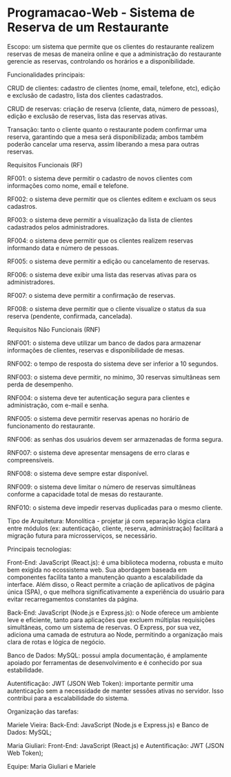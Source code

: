 # Programacao-Web - Sistema de Reserva de um Restaurante

Escopo: um sistema que permite que os clientes do restaurante realizem reservas de mesas de maneira online e que a administração do restaurante gerencie as reservas, controlando os horários e a disponibilidade. 

Funcionalidades principais:

CRUD de clientes: cadastro de clientes (nome, email, telefone, etc), edição e exclusão de cadastro, lista dos clientes cadastrados.

CRUD de reservas: criação de reserva (cliente, data, número de pessoas), edição e exclusão de reservas, lista das reservas ativas. 

Transação: tanto o cliente quanto o restaurante podem confirmar uma reserva, garantindo que a mesa será disponibilizada; ambos também poderão cancelar uma reserva, assim liberando a mesa para outras reservas. 

Requisitos Funcionais (RF)

RF001: o sistema deve permitir o cadastro de novos clientes com informações como nome, email e telefone. 

RF002: o sistema deve permitir que os clientes editem e excluam os seus cadastros. 

RF003: o sistema deve permitir a visualização da lista de clientes cadastrados pelos administradores. 

RF004: o sistema deve permitir que os clientes realizem reservas informando data e número de pessoas.  

RF005: o sistema deve permitir a edição ou cancelamento de reservas. 

RF006: o sistema deve exibir uma lista das reservas ativas para os administradores. 

RF007: o sistema deve permitir a confirmação de reservas. 

RF008: o sistema deve permitir que o cliente visualize o status da sua reserva (pendente, confirmada, cancelada). 

Requisitos Não Funcionais (RNF)

RNF001: o sistema deve utilizar um banco de dados para armazenar informações de clientes, reservas e disponibilidade de mesas.

RNF002: o tempo de resposta do sistema deve ser inferior a 10 segundos.

RNF003: o sistema deve permitir, no mínimo, 30 reservas simultâneas sem perda de desempenho.

RNF004: o sistema deve ter autenticação segura para clientes e administração, com e-mail e senha.

RNF005: o sistema deve permitir reservas apenas no horário de funcionamento do restaurante. 

RNF006: as senhas dos usuários devem ser armazenadas de forma segura. 

RNF007: o sistema deve apresentar mensagens de erro claras e compreensíveis. 

RNF008: o sistema deve sempre estar disponível. 

RNF009: o sistema deve limitar o número de reservas simultâneas conforme a capacidade total de mesas do restaurante. 

RNF010: o sistema deve impedir reservas duplicadas para o mesmo cliente. 

Tipo de Arquitetura: Monolítica - projetar já com separação lógica clara entre módulos (ex: autenticação, cliente, reserva, administração) facilitará a migração futura para microsserviços, se necessário.

Principais tecnologias: 

Front-End: JavaScript (React.js): é uma biblioteca moderna, robusta e muito bem exigida no ecossistema web. Sua abordagem baseada em componentes facilita tanto a manutenção quanto a escalabilidade da interface. Além disso, o React permite a criação de aplicativos de página única (SPA), o que melhora significativamente a experiência do usuário para evitar recarregamentos constantes da página.

Back-End: JavaScript (Node.js e Express.js): o Node oferece um ambiente leve e eficiente, tanto para aplicações que excluem múltiplas requisições simultâneas, como um sistema de reservas. O Express, por sua vez, adiciona uma camada de estrutura ao Node, permitindo a organização mais clara de rotas e lógica de negócio.

Banco de Dados: MySQL: possui ampla documentação, é amplamente apoiado por ferramentas de desenvolvimento e é conhecido por sua estabilidade. 

Autentificação: JWT (JSON Web Token): importante permitir uma autenticação sem a necessidade de manter sessões ativas no servidor. Isso contribui para a escalabilidade do sistema. 

Organização das tarefas:

Mariele Vieira: Back-End: JavaScript (Node.js e Express.js) e Banco de Dados: MySQL; 

Maria Giuliari: Front-End: JavaScript (React.js) e Autentificação: JWT (JSON Web Token);

Equipe: Maria Giuliari e Mariele
